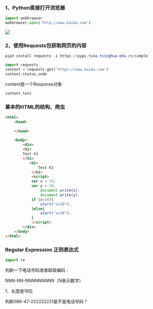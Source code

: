 ### 1、Python直接打开浏览器

```python
import webbrowser
webbrowser.open('http://www.baidu.com')
```

![](./picture/fig1baidu.png)

### 2、使用Requests包获取网页的内容

```powershell
pip3 install requests -i https://pypi.tuna.tsinghua.edu.cn/simple
```

```python
import requests
content = requests.get('https://www.baidu.com')
content.status_code
```

content是一个Response对象

```python
content.text
```

### 基本的HTML的结构、爬虫

```html
<html>
    <head>
        
    </head>
    
    <body>
        <div>
        <h1>
        Test h1 
        </h1>
           <h2>
               Test h2
            </h2>
            <script>
            var x = 10;
            var y = 20;
                document.write(x);
                document.write(y);
            if (x>20){
                alert("x>20");
            }else{
                alert("x<20");
            }
            </script>
        </div>
    </body>
</html>
```

### Regular Expression 正则表达式

```python
import re
```

判断一下电话号码或者邮政编码：

NNN-NN-NNNNNNNNN（N表示数字）

1、长度是16位

判断086-47-222222221是不是电话号码？

